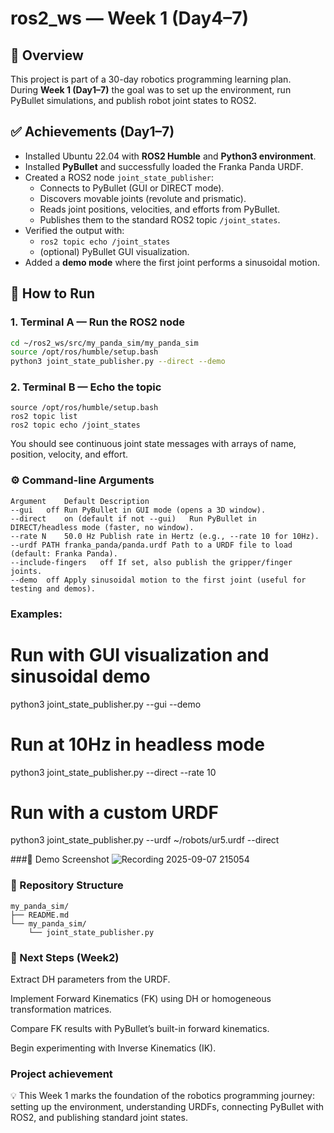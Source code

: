# ros2_ws — Week 1 (Day4–7)

## 📌 Overview
This project is part of a 30-day robotics programming learning plan.  
During **Week 1 (Day1–7)** the goal was to set up the environment, run PyBullet simulations, and publish robot joint states to ROS2.

## ✅ Achievements (Day1–7)
- Installed Ubuntu 22.04 with **ROS2 Humble** and **Python3 environment**.
- Installed **PyBullet** and successfully loaded the Franka Panda URDF.
- Created a ROS2 node `joint_state_publisher`:
  - Connects to PyBullet (GUI or DIRECT mode).
  - Discovers movable joints (revolute and prismatic).
  - Reads joint positions, velocities, and efforts from PyBullet.
  - Publishes them to the standard ROS2 topic `/joint_states`.
- Verified the output with:
  - `ros2 topic echo /joint_states`
  - (optional) PyBullet GUI visualization.
- Added a **demo mode** where the first joint performs a sinusoidal motion.

## 🚀 How to Run

### 1. Terminal A — Run the ROS2 node
```bash
cd ~/ros2_ws/src/my_panda_sim/my_panda_sim
source /opt/ros/humble/setup.bash
python3 joint_state_publisher.py --direct --demo
```
### 2. Terminal B — Echo the topic
```
source /opt/ros/humble/setup.bash
ros2 topic list
ros2 topic echo /joint_states
```
You should see continuous joint state messages with arrays of name, position, velocity, and effort.

### ⚙️ Command-line Arguments
```
Argument	Default	Description
--gui	off	Run PyBullet in GUI mode (opens a 3D window).
--direct	on (default if not --gui)	Run PyBullet in DIRECT/headless mode (faster, no window).
--rate N	50.0 Hz	Publish rate in Hertz (e.g., --rate 10 for 10Hz).
--urdf PATH	franka_panda/panda.urdf	Path to a URDF file to load (default: Franka Panda).
--include-fingers	off	If set, also publish the gripper/finger joints.
--demo	off	Apply sinusoidal motion to the first joint (useful for testing and demos).
```

### Examples:

# Run with GUI visualization and sinusoidal demo
python3 joint_state_publisher.py --gui --demo

# Run at 10Hz in headless mode
python3 joint_state_publisher.py --direct --rate 10

# Run with a custom URDF
python3 joint_state_publisher.py --urdf ~/robots/ur5.urdf --direct

###🎥 Demo Screenshot
![Recording 2025-09-07 215054](https://github.com/user-attachments/assets/929a7fd0-be34-4198-a5bd-d5590304cfca)

### 📂 Repository Structure
```
my_panda_sim/
├── README.md
└── my_panda_sim/
    └── joint_state_publisher.py
```
### 🔮 Next Steps (Week2)

Extract DH parameters from the URDF.

Implement Forward Kinematics (FK) using DH or homogeneous transformation matrices.

Compare FK results with PyBullet’s built-in forward kinematics.

Begin experimenting with Inverse Kinematics (IK).

### Project achievement
💡 This Week 1 marks the foundation of the robotics programming journey:
setting up the environment, understanding URDFs, connecting PyBullet with ROS2, and publishing standard joint states.



